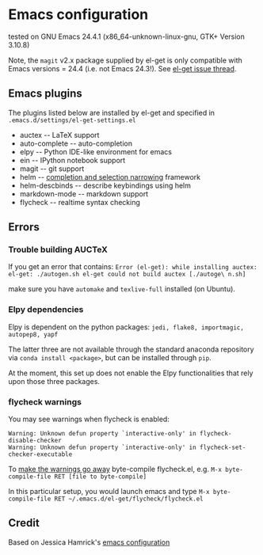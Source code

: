 # Emacs configuration

tested on
GNU Emacs 24.4.1 (x86_64-unknown-linux-gnu, GTK+ Version 3.10.8)

Note, the `magit` v2.x package supplied by el-get is only compatible with Emacs versions = 24.4 (i.e. not Emacs 24.3!).  See [el-get issue thread](https://github.com/dimitri/el-get/issues/2279).


## Emacs plugins

The plugins listed below are installed by el-get and specified in `.emacs.d/settings/el-get-settings.el`

- auctex -- LaTeX support
- auto-complete -- auto-completion
- elpy -- Python IDE-like environment for emacs
- ein -- IPython notebook support
- magit -- git support
- helm -- [completion and selection narrowing](https://github.com/emacs-helm/helm) framework
- helm-descbinds -- describe keybindings using helm
- markdown-mode -- markdown support
- flycheck -- realtime syntax checking


## Errors

### Trouble building AUCTeX

If you get an error that contains:
`Error (el-get): while installing auctex: el-get: ./autogen.sh el-get could not build auctex [./autoge\
n.sh]`

make sure you have `automake` and `texlive-full` installed (on Ubuntu).

### Elpy dependencies

Elpy is dependent on the python packages:
`jedi, flake8, importmagic, autopep8, yapf`

The latter three are not available through the standard anaconda
repository via `conda install <package>`, but can be installed through `pip`.

At the moment, this set up does not enable the Elpy functionalities
that rely upon those three packages.

### flycheck warnings

You may see warnings when flycheck is enabled:
```
Warning: Unknown defun property `interactive-only' in flycheck-disable-checker
Warning: Unknown defun property `interactive-only' in flycheck-set-checker-executable
```

To [make the warnings go away](https://github.com/flycheck/flycheck/issues/604) byte-compile
flycheck.el, e.g. `M-x byte-compile-file RET [file to byte-compile]`

In this particular setup, you would launch emacs and type 
`M-x byte-compile-file RET ~/.emacs.d/el-get/flycheck/flycheck.el`

## Credit

Based on Jessica Hamrick's [emacs configuration](https://github.com/jhamrick/emacs)









